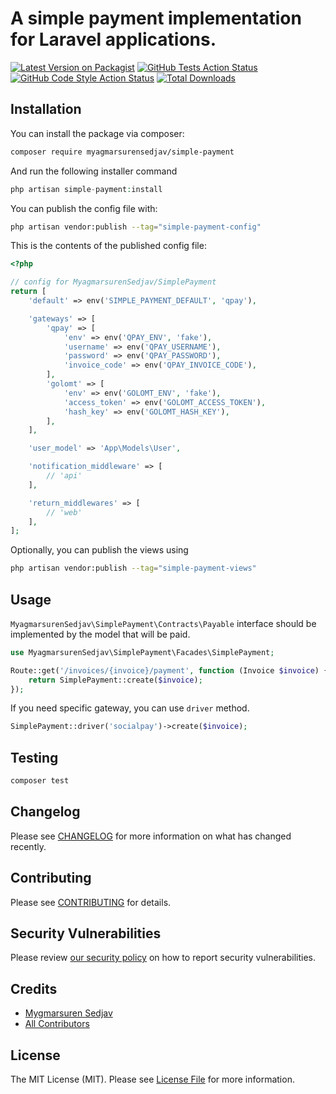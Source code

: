 # A simple payment implementation for Laravel applications.

[![Latest Version on Packagist](https://img.shields.io/packagist/v/myagmarsurensedjav/simple-payment.svg?style=flat-square)](https://packagist.org/packages/myagmarsurensedjav/simple-payment)
[![GitHub Tests Action Status](https://img.shields.io/github/actions/workflow/status/myagmarsurensedjav/simple-payment/run-tests.yml?branch=main&label=tests&style=flat-square)](https://github.com/myagmarsurensedjav/simple-payment/actions?query=workflow%3Arun-tests+branch%3Amain)
[![GitHub Code Style Action Status](https://img.shields.io/github/actions/workflow/status/myagmarsurensedjav/simple-payment/fix-php-code-style-issues.yml?branch=main&label=code%20style&style=flat-square)](https://github.com/myagmarsurensedjav/simple-payment/actions?query=workflow%3A"Fix+PHP+code+style+issues"+branch%3Amain)
[![Total Downloads](https://img.shields.io/packagist/dt/myagmarsurensedjav/simple-payment.svg?style=flat-square)](https://packagist.org/packages/myagmarsurensedjav/simple-payment)


## Installation

You can install the package via composer:

```bash
composer require myagmarsurensedjav/simple-payment
```

And run the following installer command

```php
php artisan simple-payment:install
```

You can publish the config file with:

```bash
php artisan vendor:publish --tag="simple-payment-config"
```

This is the contents of the published config file:

```php
<?php

// config for MyagmarsurenSedjav/SimplePayment
return [
    'default' => env('SIMPLE_PAYMENT_DEFAULT', 'qpay'),

    'gateways' => [
        'qpay' => [
            'env' => env('QPAY_ENV', 'fake'),
            'username' => env('QPAY_USERNAME'),
            'password' => env('QPAY_PASSWORD'),
            'invoice_code' => env('QPAY_INVOICE_CODE'),
        ],
        'golomt' => [
            'env' => env('GOLOMT_ENV', 'fake'),
            'access_token' => env('GOLOMT_ACCESS_TOKEN'),
            'hash_key' => env('GOLOMT_HASH_KEY'),
        ],
    ],

    'user_model' => 'App\Models\User',

    'notification_middleware' => [
        // 'api'
    ],

    'return_middlewares' => [
        // 'web'
    ],
];
```

Optionally, you can publish the views using

```bash
php artisan vendor:publish --tag="simple-payment-views"
```
## Usage

`MyagmarsurenSedjav\SimplePayment\Contracts\Payable` interface should be implemented by the model that will be paid. 

```php
use MyagmarsurenSedjav\SimplePayment\Facades\SimplePayment;

Route::get('/invoices/{invoice}/payment', function (Invoice $invoice) {
    return SimplePayment::create($invoice);
});
```

If you need specific gateway, you can use `driver` method.

```php
SimplePayment::driver('socialpay')->create($invoice);
```

## Testing

```bash
composer test
```

## Changelog

Please see [CHANGELOG](CHANGELOG.md) for more information on what has changed recently.

## Contributing

Please see [CONTRIBUTING](CONTRIBUTING.md) for details.

## Security Vulnerabilities

Please review [our security policy](../../security/policy) on how to report security vulnerabilities.

## Credits

- [Mygmarsuren Sedjav](https://github.com/myagmarsurensedjav)
- [All Contributors](../../contributors)

## License

The MIT License (MIT). Please see [License File](LICENSE.md) for more information.
